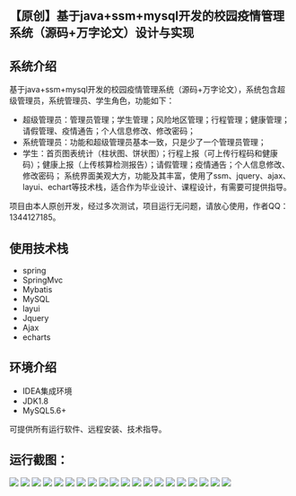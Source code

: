 ## 【原创】基于java+ssm+mysql开发的校园疫情管理系统（源码+万字论文）设计与实现

## 系统介绍

基于java+ssm+mysql开发的校园疫情管理系统（源码+万字论文），系统包含超级管理员，系统管理员、学生角色，功能如下：
- 超级管理员：管理员管理；学生管理；风险地区管理；行程管理；健康管理；请假管理、疫情通告；个人信息修改、修改密码；
- 系统管理员：功能和超级管理员基本一致，只是少了一个管理员管理；
- 学生：首页图表统计（柱状图、饼状图）；行程上报（可上传行程码和健康码）；健康上报（上传核算检测报告）；请假管理；疫情通告；个人信息修改、修改密码；
系统界面美观大方，功能及其丰富，使用了ssm、jquery、ajax、layui、echart等技术栈，适合作为毕业设计、课程设计，有需要可提供指导。

项目由本人原创开发，经过多次测试，项目运行无问题，请放心使用，作者QQ：1344127185。

## 使用技术栈

- spring
- SpringMvc
- Mybatis
- MySQL
- layui
- Jquery
- Ajax
- echarts

## 环境介绍

- IDEA集成环境
- JDK1.8
- MySQL5.6+

可提供所有运行软件、远程安装、技术指导。

## 运行截图：
![](https://github.com/itcoderyhl/campus-epidemic-mgr/blob/main/images/1.png)
![](https://github.com/itcoderyhl/campus-epidemic-mgr/blob/main/images/2.png)
![](https://github.com/itcoderyhl/campus-epidemic-mgr/blob/main/images/3.png)
![](https://github.com/itcoderyhl/campus-epidemic-mgr/blob/main/images/4.png)
![](https://github.com/itcoderyhl/campus-epidemic-mgr/blob/main/images/5.png)
![](https://github.com/itcoderyhl/campus-epidemic-mgr/blob/main/images/6.png)
![](https://github.com/itcoderyhl/campus-epidemic-mgr/blob/main/images/7.png)
![](https://github.com/itcoderyhl/campus-epidemic-mgr/blob/main/images/8.png)
![](https://github.com/itcoderyhl/campus-epidemic-mgr/blob/main/images/9.png)
![](https://github.com/itcoderyhl/campus-epidemic-mgr/blob/main/images/10.png)
![](https://github.com/itcoderyhl/campus-epidemic-mgr/blob/main/images/11.png)
![](https://github.com/itcoderyhl/campus-epidemic-mgr/blob/main/images/12.png)
![](https://github.com/itcoderyhl/campus-epidemic-mgr/blob/main/images/13.png)
![](https://github.com/itcoderyhl/campus-epidemic-mgr/blob/main/images/14.png)
![](https://github.com/itcoderyhl/campus-epidemic-mgr/blob/main/images/15.png)
![](https://github.com/itcoderyhl/campus-epidemic-mgr/blob/main/images/16.png)
![](https://github.com/itcoderyhl/campus-epidemic-mgr/blob/main/images/17.png)
![](https://github.com/itcoderyhl/campus-epidemic-mgr/blob/main/images/18.png)
![](https://github.com/itcoderyhl/campus-epidemic-mgr/blob/main/images/19.png)
![](https://github.com/itcoderyhl/campus-epidemic-mgr/blob/main/images/20.png)


